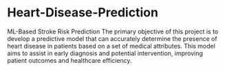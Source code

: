 # Heart-Disease-Prediction
ML-Based Stroke Risk Prediction  The primary objective of this project is to develop a predictive model that can accurately determine the presence of heart disease in patients based on a set of medical attributes. This model aims to assist in early diagnosis and potential intervention, improving patient outcomes and healthcare efficiency.
